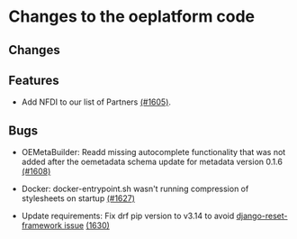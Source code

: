 # Changes to the oeplatform code

## Changes

## Features

- Add NFDI to our list of Partners [(#1605)](https://github.com/OpenEnergyPlatform/oeplatform/pull/1605).

## Bugs

- OEMetaBuilder: Readd missing autocomplete functionality that was not added after the oemetadata schema update for metadata version 0.1.6 [(#1608)](https://github.com/OpenEnergyPlatform/oeplatform/pull/1608)

- Docker: docker-entrypoint.sh wasn't running compression of stylesheets on startup [(#1627)](https://github.com/OpenEnergyPlatform/oeplatform/pull/1627)

- Update requirements: Fix drf pip version to v3.14 to avoid [django-reset-framework issue](https://github.com/encode/django-rest-framework/issues/9300) [(1630)](https://github.com/OpenEnergyPlatform/oeplatform/pull/1630)
